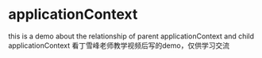 # applicationContext
this is a demo about the relationship of parent applicationContext and child applicationContext
看丁雪峰老师教学视频后写的demo，仅供学习交流
